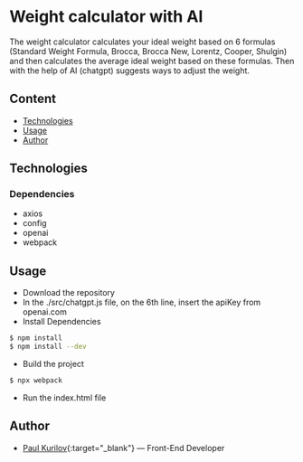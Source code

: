 # Weight calculator with AI
The weight calculator calculates your ideal weight based on 6 formulas (Standard Weight Formula, Brocca, Brocca New, Lorentz, Cooper, Shulgin) and then calculates the average ideal weight based on these formulas. Then with the help of AI (chatgpt) suggests ways to adjust the weight.

## Content
- [Technologies](#Technologies)
- [Usage](#Usage)
- [Author](#Author)

## Technologies
### Dependencies
- axios
- config
- openai
- webpack

## Usage
- Download the repository
- In the ./src/chatgpt.js file, on the 6th line, insert the apiKey from openai.com
- Install Dependencies
```sh
$ npm install
$ npm install --dev
```
- Build the project
```sh
$ npx webpack
```
- Run the index.html file


## Author
- [Paul Kurilov](https://www.linkedin.com/in/paul-kurilov/){:target="_blank"} — Front-End Developer

